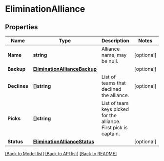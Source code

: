 # EliminationAlliance

## Properties
Name | Type | Description | Notes
------------ | ------------- | ------------- | -------------
**Name** | **string** | Alliance name, may be null. | [optional] 
**Backup** | [**EliminationAllianceBackup**](Elimination_Alliance_backup.md) |  | [optional] 
**Declines** | **[]string** | List of teams that declined the alliance. | [optional] 
**Picks** | **[]string** | List of team keys picked for the alliance. First pick is captain. | 
**Status** | [**EliminationAllianceStatus**](Elimination_Alliance_status.md) |  | [optional] 

[[Back to Model list]](../README.md#documentation-for-models) [[Back to API list]](../README.md#documentation-for-api-endpoints) [[Back to README]](../README.md)


